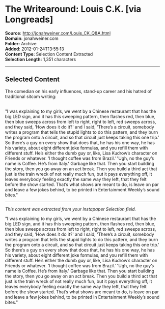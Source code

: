 # The Writearound: Louis C.K. [via Longreads]

**Source:** http://jonahweiner.com/Louis_CK_Q&A.html  
**Domain:** jonahweiner.com  
**Folder:** Archive  
**Added:** 2012-01-24T13:55:13  
**Content Type:** Selection Content Extracted  
**Selection Length:** 1,351 characters  


---

## Selected Content

The comedian on his early influences, stand-up career and his hatred of traditional sitcom writing:<br /><br />

"I was explaining to my girls, we went by a Chinese restaurant that has the big LED sign, and it has this sweeping pattern, then flashes red, then blue, then blue sweeps across from left to right, right to left, red sweeps across, and they said, 'How does it do it?' and I said, 'There’s a circuit, somebody writes a program that tells the stupid lights to do this pattern, and they burn the program onto a circuit, and so that circuit just keeps taking this one trip.' So there’s a guy on every show that does that, he has his one way, he has his variety, about eight different joke formulas, and you refill them with different stuff. He’s either the dumb guy or, like, Lisa Kudrow’s character on Friends or whatever. 'I thought coffee was from Brazil.' 'Ugh, no the guy’s name is Coffee. He’s from Italy.' Garbage like that. Then you start building the story, then you go away on an act break. Then you build a third act that just is the train wreck of not really much fun, but it pays everything off, it leaves everybody feeling exactly the same way they left, that they felt before the show started. That’s what shows are meant to do, is leave on par and leave a few jokes behind, to be printed in Entertainment Weekly’s sound bites."

---

*This content was extracted from your Instapaper Selection field.*

"I was explaining to my girls, we went by a Chinese restaurant that has the big LED sign, and it has this sweeping pattern, then flashes red, then blue, then blue sweeps across from left to right, right to left, red sweeps across, and they said, 'How does it do it?' and I said, 'There’s a circuit, somebody writes a program that tells the stupid lights to do this pattern, and they burn the program onto a circuit, and so that circuit just keeps taking this one trip.' So there’s a guy on every show that does that, he has his one way, he has his variety, about eight different joke formulas, and you refill them with different stuff. He’s either the dumb guy or, like, Lisa Kudrow’s character on Friends or whatever. 'I thought coffee was from Brazil.' 'Ugh, no the guy’s name is Coffee. He’s from Italy.' Garbage like that. Then you start building the story, then you go away on an act break. Then you build a third act that just is the train wreck of not really much fun, but it pays everything off, it leaves everybody feeling exactly the same way they left, that they felt before the show started. That’s what shows are meant to do, is leave on par and leave a few jokes behind, to be printed in Entertainment Weekly’s sound bites."
